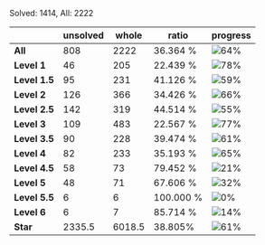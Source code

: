 Solved: 1414, All: 2222

| |unsolved|whole|ratio|progress|
|----|----|----|----|----|
|**All**| 808 | 2222 | 36.364 %| ![64%](https://progress-bar.dev/64?title=All) |
|**Level 1**| 46 | 205 | 22.439 %| ![78%](https://progress-bar.dev/78?title=Level+1++)|
|**Level 1.5**| 95 | 231 | 41.126 %| ![59%](https://progress-bar.dev/59?title=Level+1.5)|
|**Level 2**| 126 | 366 | 34.426 %| ![66%](https://progress-bar.dev/66?title=Level+2++)|
|**Level 2.5**| 142 | 319 | 44.514 %| ![55%](https://progress-bar.dev/55?title=Level+2.5)|
|**Level 3**| 109 | 483 | 22.567 %| ![77%](https://progress-bar.dev/77?title=Level+3++)|
|**Level 3.5**| 90 | 228 | 39.474 %| ![61%](https://progress-bar.dev/61?title=Level+3.5)|
|**Level 4**| 82 | 233 | 35.193 %| ![65%](https://progress-bar.dev/65?title=Level+4++)|
|**Level 4.5**| 58 | 73 | 79.452 %| ![21%](https://progress-bar.dev/21?title=Level+4.5)|
|**Level 5**| 48 | 71 | 67.606 %| ![32%](https://progress-bar.dev/32?title=Level+5++)|
|**Level 5.5**| 6 | 6 | 100.000 %| ![0%](https://progress-bar.dev/0?title=Level+5.5)|
|**Level 6**| 6 | 7 | 85.714 %| ![14%](https://progress-bar.dev/14?title=Level+6++)|
|**Star**|2335.5 | 6018.5 |38.805%| ![61%](https://progress-bar.dev/61?title=Star) |
